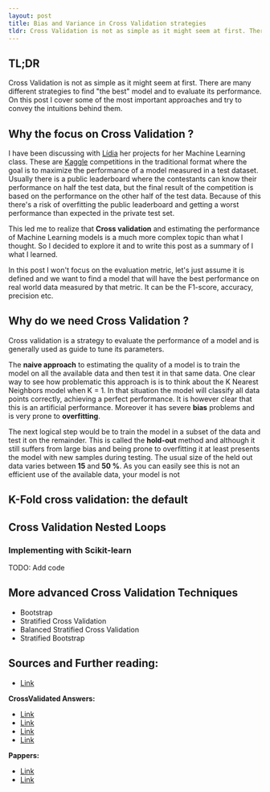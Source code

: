 ```yaml
---
layout: post
title: Bias and Variance in Cross Validation strategies
tldr: Cross Validation is not as simple as it might seem at first. There are many different strategies to find "the best" model and to evaluate its performance. On this post I cover some of the most important approaches and try to convey the intuitions behind them.
---
```


<!-- Alternative title: How to do proper cross validation  -->

## __TL;DR__

Cross Validation is not as simple as it might seem at first.
There are many different strategies to find "the best" model and to evaluate its performance.
On this post I cover some of the most important approaches and try to convey the intuitions behind them.

## Why the focus on Cross Validation ?

I have been discussing with [Lídia](https://github.com/lidiamcfreitas) her projects for her Machine Learning class.
These are [Kaggle](https://www.kaggle.com/) competitions in the traditional format where the goal is to maximize the performance of a model measured in a test dataset.
Usually there is a public leaderboard where the contestants can know their performance on half the test data, but the final result of the competition is based on the performance on the other half of the test data.
Because of this there's a risk of overfitting the public leaderboard and getting a worst performance than expected in the private test set.

This led me to realize that __Cross validation__ and estimating the performance of Machine Learning models is a much more complex topic than what I thought.
So I decided to explore it and to write this post as a summary of I what I learned.

In this post I won't focus on the evaluation metric, let's just assume it is defined and we want to find a model that will have the best performance on real world data measured by that metric.
It can be the F1-score, accuracy, precision etc.

## Why do we need Cross Validation ?

Cross validation is a strategy to evaluate the performance of a model and is generally used as guide to tune its parameters.

The __naive approach__ to estimating the quality of a model is to train the model on all the available data and then test it in that same data.
One clear way to see how problematic this approach is is to think about the K Nearest Neighbors model when K = 1.
In that situation the model will classify all data points correctly, achieving a perfect performance.
It is however clear that this is an artificial performance.
Moreover it has severe __bias__ problems and is very prone to __overfitting__.

The next logical step would be to train the model in a subset of the data and test it on the remainder.
This is called the __hold-out__ method and although it still suffers from large bias and being prone to overfitting it at least presents the model with new samples during testing.
The usual size of the held out data varies between __15__ and __50 %__.
As you can easily see this is not an efficient use of the available data, your model is not


## K-Fold cross validation: the default



## Cross Validation Nested Loops


### Implementing with Scikit-learn

TODO: Add code

## More advanced Cross Validation Techniques

- Bootstrap
- Stratified Cross Validation
- Balanced Stratified Cross Validation
- Stratified Bootstrap

## Sources and Further reading:

- [Link](http://appliedpredictivemodeling.com/blog/2014/11/27/vpuig01pqbklmi72b8lcl3ij5hj2qm)

__CrossValidated Answers:__

- [Link ](http://stats.stackexchange.com/questions/14474/compendium-of-cross-validation-techniques?noredirect=1&lq=1)
- [Link ](http://stats.stackexchange.com/questions/61783/variance-and-bias-in-cross-validation-why-does-leave-one-out-cv-have-higher-var/244112#244112)
- [Link ](http://stats.stackexchange.com/questions/90902/why-is-leave-one-out-cross-validation-loocv-variance-about-the-mean-estimate-f?noredirect=1&lq=1)
- [Link ](http://stats.stackexchange.com/questions/61546/optimal-number-of-folds-in-k-fold-cross-validation-is-leave-one-out-cv-always?noredirect=1&lq=1)

__Pappers:__

- [Link](http://web.cs.iastate.edu/~jtian/cs573/Papers/Kohavi-IJCAI-95.pdf)
- [Link](http://www.jmlr.org/papers/volume5/grandvalet04a/grandvalet04a.pdf)

